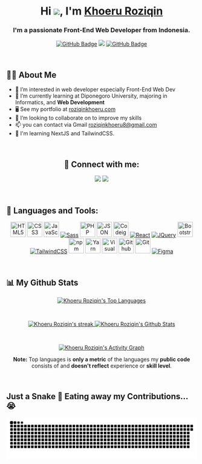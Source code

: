 <h1 align="center">Hi <img src="https://raw.githubusercontent.com/MartinHeinz/MartinHeinz/master/wave.gif" width="30px">, I'm <a href="https://roziqinkhoeru.github.io/" target="_blank">Khoeru Roziqin</a></h1>
<h3 align="center">I'm a passionate Front-End Web Developer from Indonesia.</h3>

<p align="center">
        <a href="https://github.com/roziqinkhoeru?tab=followers"><img src="https://img.shields.io/github/followers/roziqinkhoeru?label=Followers&style=social" alt="GitHub Badge"></a>
        <a href="https://github.com/Meghna-DAS/github-profile-views-counter"><img src="https://komarev.com/ghpvc/?username=roziqinkhoeru"></a>
        <a href="https://github.com/roziqinkhoeru"><img src="https://img.shields.io/github/stars/roziqinkhoeru?style=social" alt="GitHub Badge"></a>
</p>

<br/>

## 🙋‍♂️ About Me

- 👀 I’m interested in web developer especially Front-End Web Dev
- 🌱 I’m currently learning at Diponegoro University, majoring in Informatics, and **Web Development**
- 🖥️ See my portfolio at [roziqinkhoeru.com](https://roziqinkhoeru.github.io/)
- 💞️ I’m looking to collaborate on to improve my skills
- 📫 you can contact via Gmail <a href="mailto:roziqinkhoeru8@gmail.com?">roziqinkhoeru8@gmail.com</a>
- 🧠 I'm learning NextJS and TailwindCSS.

<br/>
<h2 align="center">🤝 Connect with me:</h2>
<p align="center">
        <a href="https://www.linkedin.com/in/roziqinkhoeru/"><img src="https://img.shields.io/badge/-Khoeru%20Roziqin-0077B5?style=flat&logo=Linkedin&logoColor=white"/></a>
        <a href="https://www.instagram.com/khroz_id/"><img src="https://img.shields.io/badge/-@khroz_id_-E4405F?style=flat&logo=Instagram&logoColor=white"/></a>
</p>

<br/>

## 🚀 Languages and Tools:

<p align="center">
        <!-- HTML -->
        <a href="https://developer.mozilla.org/en-US/docs/Web/HTML?retiredLocale=id" target="_blank"><img src="https://edent.github.io/SuperTinyIcons/images/svg/html5.svg" width="40" height="40" title="HTML5" /></a>
        <!-- CSS -->
        <a href="https://developer.mozilla.org/en-US/docs/Web/CSS?retiredLocale=id" target="_blank"><img src="https://edent.github.io/SuperTinyIcons/images/svg/css3.svg" width="40" height="40" title="CSS3"/></a>
        <!-- JavaScript -->
        <a href="https://www.javascript.com/" target="_blank"><img src="https://edent.github.io/SuperTinyIcons/images/svg/javascript.svg" width="40" height="40" title="JavaScript" /></a>
        <!-- Sass -->
        <a href="https://sass-lang.com/" target="_blank" rel="noreferrer"><img src="https://raw.githubusercontent.com/danielcranney/readme-generator/main/public/icons/skills/sass-colored.svg" width="40" height="40" alt="Sass" /></a>
        <!-- PHP -->
        <a href="https://www.php.net/" target="_blank"><img src="https://edent.github.io/SuperTinyIcons/images/svg/php.svg" width="40" height="40" title="PHP" /></a> 
        <!-- JSON -->
        <a href="https://www.json.org/json-en.html" target="_blank"><img src="https://edent.github.io/SuperTinyIcons/images/svg/json.svg" width="40" height="40" title="JSON" /></a>
        <!-- CodeIgniter -->
        <a href="https://codeigniter.com/" target="_blank"><img src="https://img.icons8.com/external-tal-revivo-color-tal-revivo/96/000000/external-codeigniter-is-an-open-source-software-rapid-development-web-framework-logo-color-tal-revivo.png" width="40" height="40" title="Codeigniter 4"/></a>
        <!-- React -->
        <a href="https://reactjs.org/" target="_blank" rel="noreferrer"><img src="https://raw.githubusercontent.com/danielcranney/readme-generator/main/public/icons/skills/react-colored.svg" width="40" height="40" alt="React" /></a>
        <!-- JQuery -->
        <a href="https://jquery.com/" target="_blank" rel="noreferrer"><img src="https://raw.githubusercontent.com/danielcranney/readme-generator/main/public/icons/skills/jquery-colored.svg" width="40" height="40" alt="JQuery" title="JQuery" /></a>
        <!-- Bootstrap -->
        <a href="https://getbootstrap.com" target="_blank"><img src="https://img.icons8.com/external-tal-revivo-color-tal-revivo/96/000000/external-bootstrap-a-free-and-open-source-css-framework-logo-color-tal-revivo.png" width="40" height="40" title="Bootstrap"/></a>
        <!-- Tailwind -->
        <a href="https://tailwindcss.com/" target="_blank" rel="noreferrer"><img src="https://raw.githubusercontent.com/danielcranney/readme-generator/main/public/icons/skills/tailwindcss-colored.svg" width="40" height="40" alt="TailwindCSS" /></a>
        <!-- NPM -->
        <a href="https://www.npmjs.com/" target="_blank"><img src="https://edent.github.io/SuperTinyIcons/images/svg/npm.svg" width="40" height="40" title="npm" /></a>
        <!-- Yarn -->
        <a href="https://yarnpkg.com/" target="_blank"><img src="https://edent.github.io/SuperTinyIcons/images/svg/yarn.svg" width="40" height="40" title="Yarn" /></a>
        <!-- VS Code -->
        <a href="https://code.visualstudio.com/" target="_blank"><img src="https://edent.github.io/SuperTinyIcons/images/svg/visualstudiocode.svg" width="40" height="40" title="Visual Studio Code" /></a>
        <!-- Github -->
        <a href="https://github.com/roziqinkhoeru" target="_blank"><img src="https://edent.github.io/SuperTinyIcons/images/svg/github.svg" width="40" height="40" title="Github"/></a>
        <!-- Git -->
        <a href="https://git-scm.com/" target="_blank"><img src="https://edent.github.io/SuperTinyIcons/images/svg/git.svg" width="40" height="40" title="Git"/></a>
        <!-- Figma -->
        <a href="https://www.figma.com/" target="_blank" rel="noreferrer"><img src="https://raw.githubusercontent.com/danielcranney/readme-generator/main/public/icons/skills/figma-colored.svg" width="40" height="40" alt="Figma" /></a>
        <!-- Illustrator -->
        <!-- Xampp -->
</p>

<br/>

## 📊 My Github Stats

<p align="center">
        <a href="https://github.com/roziqinkhoeru">
                <img alt="Khoeru Roziqin's Top Languages" width="45%" src="https://github-readme-stats.vercel.app/api/top-langs/?username=roziqinkhoeru&langs_count=8&count_private=true&layout=compact&theme=vision-friendly-dark&hide_border=true&bg_color=0e0e0e" />
        </a>
</p>
<br/>
<p align="center">
        <a href="https://github.com/roziqinkhoeru">
                <img title="🔥 Get streak stats for your profile at git.io/streak-stats" alt="Khoeru Roziqin's streak" width="49.5%" src="https://github-readme-streak-stats.herokuapp.com/?user=roziqinkhoeru&theme=vision-friendly-dark&hide_border=true&stroke=0000&background=0e0e0e"/>
        </a>
        <a href="https://github.com/roziqinkhoeru">
                <img alt="Khoeru Roziqin's Github Stats" width="49.5%" src="https://github-readme-stats.vercel.app/api?username=roziqinkhoeru&show_icons=true&count_private=true&title_color=eccb14&text_color=ffffff&icon_color=785eef&hide_border=true&bg_color=0e0e0e" />
        </a>
</p>
<br/>
<p align="center">
        <a href="https://github.com/roziqinkhoeru">
                <img alt="Khoeru Roziqin's Activity Graph" src="https://activity-graph.herokuapp.com/graph?username=roziqinkhoeru&bg_color=0e0e0e&color=eccb14&line=eccb14&point=FFFFFF&area=true&hide_border=true" />
        </a>
        <p align="center"><b>Note:</b> Top languages is <b>only a metric</b> of the languages my <b>public code</b> consists of and <b>doesn't reflect</b> experience or <b>skill level</b>.</p>
</p>

<br/>

## Just a Snake 🐍 Eating away my Contributions...😭

![snake gif](https://raw.githubusercontent.com/roziqinkhoeru/roziqinkhoeru/output/github-contribution-grid-snake.svg)

<br/>
<br/>

<!---
roziqinkhoeru/roziqinkhoeru is a ✨ special ✨ repository because its `README.md` (this file) appears on your GitHub profile.
You can click the Preview link to take a look at your changes.
--->

